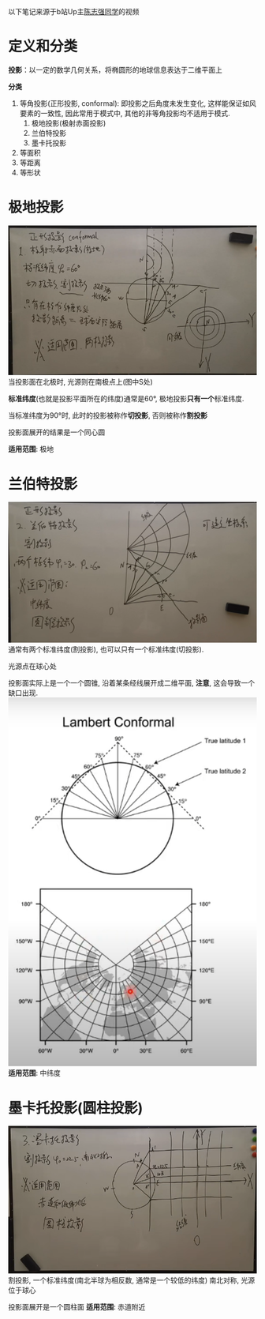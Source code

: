 以下笔记来源于b站Up主[陈志强同学](https://space.bilibili.com/508321627)的视频
# 定义和分类
**投影**：以一定的数学几何关系，将椭圆形的地球信息表达于二维平面上

**分类**
1. 等角投影(正形投影, conformal): 即投影之后角度未发生变化, 这样能保证如风要素的一致性, 因此常用于模式中, 其他的非等角投影均不适用于模式.
   1. 极地投影(极射赤面投影)
   2. 兰伯特投影
   3. 墨卡托投影
2. 等面积
3. 等距离
4. 等形状
# 极地投影
![alt text](images/image-4.png)
当投影面在北极时, 光源则在南极点上(图中S处)

**标准纬度**(也就是投影平面所在的纬度)通常是60°, 极地投影**只有一个**标准纬度.

当标准纬度为90°时, 此时的投影被称作**切投影**, 否则被称作**割投影**

投影面展开的结果是一个同心圆

**适用范围**: 极地
# 兰伯特投影
![alt text](images/image-5.png)
通常有两个标准纬度(割投影), 也可以只有一个标准纬度(切投影).

光源点在球心处

投影面实际上是一个一个圆锥, 沿着某条经线展开成二维平面, **注意**, 这会导致一个缺口出现.
![alt text](images/image.png)
**适用范围**: 中纬度
# 墨卡托投影(圆柱投影)
![alt text](images/image-6.png)
割投影, 一个标准纬度(南北半球为相反数, 通常是一个较低的纬度) 南北对称, 光源位于球心

投影面展开是一个圆柱面
**适用范围**: 赤道附近